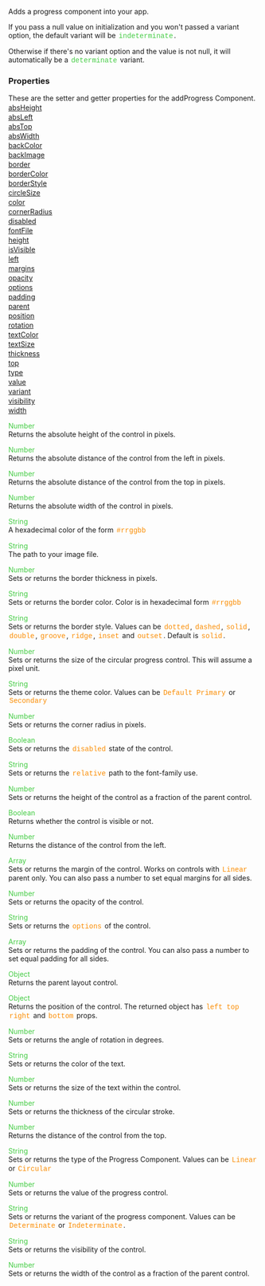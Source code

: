 Adds a progress component into your app.

 If you pass a null value on initialization and you won't passed a variant option, the default variant will be <span style="color:#4c4; font-family:Courier, monospace; font-size:100%; padding:0px 2px;">indeterminate</span>.

 Otherwise if there's no variant option and the value is not null, it will automatically be a <span style="color:#4c4; font-family:Courier, monospace; font-size:100%; padding:0px 2px;">determinate</span> variant.

<style>.samp { margin-top: 2px; } </style><h3>Properties</h3>These are the setter and getter properties for the addProgress Component.
<div class="samp"><a href="#absheight-0" data-transition="pop" data-rel="popup" class="ui-link">absHeight </a></div><div class="samp"><a href="#absleft-5" data-transition="pop" data-rel="popup" class="ui-link">absLeft </a></div><div class="samp"><a href="#abstop-10" data-transition="pop" data-rel="popup" class="ui-link">absTop </a></div><div class="samp"><a href="#abswidth-15" data-transition="pop" data-rel="popup" class="ui-link">absWidth </a></div><div class="samp"><a href="#backcolor-20" data-transition="pop" data-rel="popup" class="ui-link">backColor </a></div><div class="samp"><a href="#backimage-25" data-transition="pop" data-rel="popup" class="ui-link">backImage </a></div><div class="samp"><a href="#border-30" data-transition="pop" data-rel="popup" class="ui-link">border </a></div><div class="samp"><a href="#bordercolor-35" data-transition="pop" data-rel="popup" class="ui-link">borderColor </a></div><div class="samp"><a href="#borderstyle-40" data-transition="pop" data-rel="popup" class="ui-link">borderStyle </a></div><div class="samp"><a href="#circlesize-45" data-transition="pop" data-rel="popup" class="ui-link">circleSize </a></div><div class="samp"><a href="#color-50" data-transition="pop" data-rel="popup" class="ui-link">color </a></div><div class="samp"><a href="#cornerradius-55" data-transition="pop" data-rel="popup" class="ui-link">cornerRadius </a></div><div class="samp"><a href="#disabled-60" data-transition="pop" data-rel="popup" class="ui-link">disabled </a></div><div class="samp"><a href="#fontfile-65" data-transition="pop" data-rel="popup" class="ui-link">fontFile </a></div><div class="samp"><a href="#height-70" data-transition="pop" data-rel="popup" class="ui-link">height </a></div><div class="samp"><a href="#isvisible-75" data-transition="pop" data-rel="popup" class="ui-link">isVisible </a></div><div class="samp"><a href="#left-80" data-transition="pop" data-rel="popup" class="ui-link">left </a></div><div class="samp"><a href="#margins-85" data-transition="pop" data-rel="popup" class="ui-link">margins </a></div><div class="samp"><a href="#opacity-90" data-transition="pop" data-rel="popup" class="ui-link">opacity </a></div><div class="samp"><a href="#options-95" data-transition="pop" data-rel="popup" class="ui-link">options </a></div><div class="samp"><a href="#padding-100" data-transition="pop" data-rel="popup" class="ui-link">padding </a></div><div class="samp"><a href="#parent-105" data-transition="pop" data-rel="popup" class="ui-link">parent </a></div><div class="samp"><a href="#position-110" data-transition="pop" data-rel="popup" class="ui-link">position </a></div><div class="samp"><a href="#rotation-115" data-transition="pop" data-rel="popup" class="ui-link">rotation </a></div><div class="samp"><a href="#textcolor-120" data-transition="pop" data-rel="popup" class="ui-link">textColor </a></div><div class="samp"><a href="#textsize-125" data-transition="pop" data-rel="popup" class="ui-link">textSize </a></div><div class="samp"><a href="#thickness-130" data-transition="pop" data-rel="popup" class="ui-link">thickness </a></div><div class="samp"><a href="#top-135" data-transition="pop" data-rel="popup" class="ui-link">top </a></div><div class="samp"><a href="#type-140" data-transition="pop" data-rel="popup" class="ui-link">type </a></div><div class="samp"><a href="#value-145" data-transition="pop" data-rel="popup" class="ui-link">value </a></div><div class="samp"><a href="#variant-150" data-transition="pop" data-rel="popup" class="ui-link">variant </a></div><div class="samp"><a href="#visibility-155" data-transition="pop" data-rel="popup" class="ui-link">visibility </a></div><div class="samp"><a href="#width-160" data-transition="pop" data-rel="popup" class="ui-link">width </a></div>
<div data-role="popup" id="absheight-0" class="ui-content"><p><span style="color:#4c4;">Number</span><br>Returns the absolute height of the control in pixels.</p></div><div data-role="popup" id="absleft-5" class="ui-content"><p><span style="color:#4c4;">Number</span><br>Returns the absolute distance of the control from the left in pixels.</p></div><div data-role="popup" id="abstop-10" class="ui-content"><p><span style="color:#4c4;">Number</span><br>Returns the absolute distance of the control from the top in pixels.</p></div><div data-role="popup" id="abswidth-15" class="ui-content"><p><span style="color:#4c4;">Number</span><br>Returns the absolute width of the control in pixels.</p></div><div data-role="popup" id="backcolor-20" class="ui-content"><p><span style="color:#4c4;">String</span><br>A hexadecimal color of the form <span style="color:#fb8c00; font-family:Courier&#44; monospace; font-size:100%; padding:0px 2px;">#rrggbb</span></p></div><div data-role="popup" id="backimage-25" class="ui-content"><p><span style="color:#4c4;">String</span><br>The path to your image file.</p></div><div data-role="popup" id="border-30" class="ui-content"><p><span style="color:#4c4;">Number</span><br>Sets or returns the border thickness in pixels.</p></div><div data-role="popup" id="bordercolor-35" class="ui-content"><p><span style="color:#4c4;">String</span><br>Sets or returns the border color. Color is in hexadecimal form <span style="color:#fb8c00; font-family:Courier&#44; monospace; font-size:100%; padding:0px 2px;">#rrggbb</span></p></div><div data-role="popup" id="borderstyle-40" class="ui-content"><p><span style="color:#4c4;">String</span><br>Sets or returns the border style. Values can be <span style="color:#fb8c00; font-family:Courier&#44; monospace; font-size:100%; padding:0px 2px;">dotted</span>&#44; <span style="color:#fb8c00; font-family:Courier&#44; monospace; font-size:100%; padding:0px 2px;">dashed</span>&#44; <span style="color:#fb8c00; font-family:Courier&#44; monospace; font-size:100%; padding:0px 2px;">solid</span>&#44; <span style="color:#fb8c00; font-family:Courier&#44; monospace; font-size:100%; padding:0px 2px;">double</span>&#44; <span style="color:#fb8c00; font-family:Courier&#44; monospace; font-size:100%; padding:0px 2px;">groove</span>&#44; <span style="color:#fb8c00; font-family:Courier&#44; monospace; font-size:100%; padding:0px 2px;">ridge</span>&#44; <span style="color:#fb8c00; font-family:Courier&#44; monospace; font-size:100%; padding:0px 2px;">inset</span> and <span style="color:#fb8c00; font-family:Courier&#44; monospace; font-size:100%; padding:0px 2px;">outset</span>. Default is <span style="color:#fb8c00; font-family:Courier&#44; monospace; font-size:100%; padding:0px 2px;">solid</span>.</p></div><div data-role="popup" id="circlesize-45" class="ui-content"><p><span style="color:#4c4;">Number</span><br>Sets or returns the size of the circular progress control. This will assume a pixel unit.</p></div><div data-role="popup" id="color-50" class="ui-content"><p><span style="color:#4c4;">String</span><br>Sets or returns the theme color. Values can be <span style="color:#fb8c00; font-family:Courier&#44; monospace; font-size:100%; padding:0px 2px;">Default</span> <span style="color:#fb8c00; font-family:Courier&#44; monospace; font-size:100%; padding:0px 2px;">Primary</span> or <span style="color:#fb8c00; font-family:Courier&#44; monospace; font-size:100%; padding:0px 2px;">Secondary</span></p></div><div data-role="popup" id="cornerradius-55" class="ui-content"><p><span style="color:#4c4;">Number</span><br>Sets or returns the corner radius in pixels.</p></div><div data-role="popup" id="disabled-60" class="ui-content"><p><span style="color:#4c4;">Boolean</span><br>Sets or returns the <span style="color:#fb8c00; font-family:Courier&#44; monospace; font-size:100%; padding:0px 2px;">disabled</span> state of the control.</p></div><div data-role="popup" id="fontfile-65" class="ui-content"><p><span style="color:#4c4;">String</span><br>Sets or returns the <span style="color:#fb8c00; font-family:Courier&#44; monospace; font-size:100%; padding:0px 2px;">relative</span> path to the font-family use.</p></div><div data-role="popup" id="height-70" class="ui-content"><p><span style="color:#4c4;">Number</span><br>Sets or returns the height of the control as a fraction of the parent control.</p></div><div data-role="popup" id="isvisible-75" class="ui-content"><p><span style="color:#4c4;">Boolean</span><br>Returns whether the control is visible or not.</p></div><div data-role="popup" id="left-80" class="ui-content"><p><span style="color:#4c4;">Number</span><br>Returns the distance of the control from the left.</p></div><div data-role="popup" id="margins-85" class="ui-content"><p><span style="color:#4c4;">Array</span><br>Sets or returns the margin of the control. Works on controls with <span style="color:#fb8c00; font-family:Courier&#44; monospace; font-size:100%; padding:0px 2px;">Linear</span> parent only. You can also pass a number to set equal margins for all sides.</p></div><div data-role="popup" id="opacity-90" class="ui-content"><p><span style="color:#4c4;">Number</span><br>Sets or returns the opacity of the control.</p></div><div data-role="popup" id="options-95" class="ui-content"><p><span style="color:#4c4;">String</span><br>Sets or returns the <span style="color:#fb8c00; font-family:Courier&#44; monospace; font-size:100%; padding:0px 2px;">options</span> of the control.</p></div><div data-role="popup" id="padding-100" class="ui-content"><p><span style="color:#4c4;">Array</span><br>Sets or returns the padding of the control. You can also pass a number to set equal padding for all sides.</p></div><div data-role="popup" id="parent-105" class="ui-content"><p><span style="color:#4c4;">Object</span><br>Returns the parent layout control.</p></div><div data-role="popup" id="position-110" class="ui-content"><p><span style="color:#4c4;">Object</span><br>Returns the position of the control. The returned object has <span style="color:#fb8c00; font-family:Courier&#44; monospace; font-size:100%; padding:0px 2px;">left</span> <span style="color:#fb8c00; font-family:Courier&#44; monospace; font-size:100%; padding:0px 2px;">top</span> <span style="color:#fb8c00; font-family:Courier&#44; monospace; font-size:100%; padding:0px 2px;">right</span> and <span style="color:#fb8c00; font-family:Courier&#44; monospace; font-size:100%; padding:0px 2px;">bottom</span> props.</p></div><div data-role="popup" id="rotation-115" class="ui-content"><p><span style="color:#4c4;">Number</span><br>Sets or returns the angle of rotation in degrees.</p></div><div data-role="popup" id="textcolor-120" class="ui-content"><p><span style="color:#4c4;">String</span><br>Sets or returns the color of the text.</p></div><div data-role="popup" id="textsize-125" class="ui-content"><p><span style="color:#4c4;">Number</span><br>Sets or returns the size of the text within the control.</p></div><div data-role="popup" id="thickness-130" class="ui-content"><p><span style="color:#4c4;">Number</span><br>Sets or returns the thickness of the circular stroke.</p></div><div data-role="popup" id="top-135" class="ui-content"><p><span style="color:#4c4;">Number</span><br>Returns the distance of the control from the top.</p></div><div data-role="popup" id="type-140" class="ui-content"><p><span style="color:#4c4;">String</span><br>Sets or returns the type of the Progress Component. Values can be <span style="color:#fb8c00; font-family:Courier&#44; monospace; font-size:100%; padding:0px 2px;">Linear</span> or <span style="color:#fb8c00; font-family:Courier&#44; monospace; font-size:100%; padding:0px 2px;">Circular</span></p></div><div data-role="popup" id="value-145" class="ui-content"><p><span style="color:#4c4;">Number</span><br>Sets or returns the value of the progress control.</p></div><div data-role="popup" id="variant-150" class="ui-content"><p><span style="color:#4c4;">String</span><br>Sets or returns the variant of the progress component. Values can be <span style="color:#fb8c00; font-family:Courier&#44; monospace; font-size:100%; padding:0px 2px;">Determinate</span> or <span style="color:#fb8c00; font-family:Courier&#44; monospace; font-size:100%; padding:0px 2px;">Indeterminate</span>.</p></div><div data-role="popup" id="visibility-155" class="ui-content"><p><span style="color:#4c4;">String</span><br>Sets or returns the visibility of the control.</p></div><div data-role="popup" id="width-160" class="ui-content"><p><span style="color:#4c4;">Number</span><br>Sets or returns the width of the control as a fraction of the parent control.</p></div>